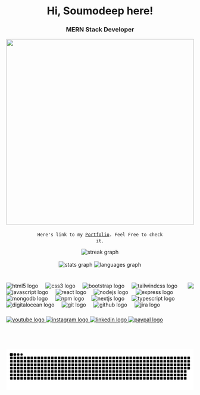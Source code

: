 <div  align="center">
<h1>Hi, Soumodeep here!</h1>
<h3>MERN Stack Developer</h3>

<div  width="50%">
<img src="https://img.freepik.com/free-vector/code-typing-concept-illustration_114360-3581.jpg?w=740&t=st=1720344976~exp=1720345576~hmac=a9952d7cbcf42ebac6c26188215dfcddb63c18c1147d4cecff93f31abe920a54" height="500px" width="100%" />
</div>

<code>Here's link to my [Portfolio](https://soumodeep.web.app/). Feel Free to check it.</code>
</div>

<div align="center">
  <img src="https://streak-stats.demolab.com?user=Soumodeep-Ganguly&locale=en&mode=daily&theme=dark&hide_border=false&border_radius=5&order=3" height="220" alt="streak graph"  />
</div>

<br clear="both">

<div align="center">
  <img src="https://github-readme-stats.vercel.app/api?username=Soumodeep-Ganguly&hide_title=false&hide_rank=false&show_icons=true&include_all_commits=true&count_private=true&disable_animations=false&theme=dracula&locale=en&hide_border=false" height="150" alt="stats graph"  />
  <img src="https://github-readme-stats.vercel.app/api/top-langs?username=Soumodeep-Ganguly&locale=en&hide_title=false&layout=compact&card_width=320&langs_count=5&theme=dracula&hide_border=false" height="150" alt="languages graph"  />
</div>

<br clear="both">

### 

<img align="right" height="180" src="https://media.tenor.com/whgQwNlVvNkAAAAi/xero-code.gif"  />

###

<div align="left">
  <img src="https://cdn.jsdelivr.net/gh/devicons/devicon/icons/html5/html5-original.svg" height="50" alt="html5 logo"  />
  <img width="12" />
  <img src="https://cdn.jsdelivr.net/gh/devicons/devicon/icons/css3/css3-original.svg" height="50" alt="css3 logo"  />
  <img width="12" />
  <img src="https://cdn.jsdelivr.net/gh/devicons/devicon/icons/bootstrap/bootstrap-original.svg" height="50" alt="bootstrap logo"  />
  <img width="12" />
  <img src="https://cdn.jsdelivr.net/gh/devicons/devicon/icons/tailwindcss/tailwindcss-plain.svg" height="50" alt="tailwindcss logo"  />
  <img width="12" />
  <img src="https://cdn.jsdelivr.net/gh/devicons/devicon/icons/javascript/javascript-original.svg" height="50" alt="javascript logo"  />
  <img width="12" />
  <img src="https://cdn.jsdelivr.net/gh/devicons/devicon/icons/react/react-original.svg" height="50" alt="react logo"  />
  <img width="12" />
  <img src="https://cdn.jsdelivr.net/gh/devicons/devicon/icons/nodejs/nodejs-original.svg" height="50" alt="nodejs logo"  />
  <img width="12" />
  <img src="https://cdn.jsdelivr.net/gh/devicons/devicon/icons/express/express-original.svg" height="50" alt="express logo"  />
  <img width="12" />
  <img src="https://cdn.jsdelivr.net/gh/devicons/devicon/icons/mongodb/mongodb-original.svg" height="50" alt="mongodb logo"  />
  <img width="12" />
  <img src="https://cdn.jsdelivr.net/gh/devicons/devicon/icons/npm/npm-original-wordmark.svg" height="50" alt="npm logo"  />
  <img width="12" />
  <img src="https://cdn.jsdelivr.net/gh/devicons/devicon/icons/nextjs/nextjs-original.svg" height="50" alt="nextjs logo"  />
  <img width="12" />
  <img src="https://cdn.jsdelivr.net/gh/devicons/devicon/icons/typescript/typescript-original.svg" height="50" alt="typescript logo"  />
  <img width="12" />
  <img src="https://cdn.jsdelivr.net/gh/devicons/devicon/icons/digitalocean/digitalocean-original.svg" height="50" alt="digitalocean logo"  />
  <img width="12" />
  <img src="https://cdn.jsdelivr.net/gh/devicons/devicon/icons/git/git-original.svg" height="50" alt="git logo"  />
  <img width="12" />
  <img src="https://cdn.jsdelivr.net/gh/devicons/devicon/icons/github/github-original.svg" height="50" alt="github logo"  />
  <img width="12" />
  <img src="https://cdn.jsdelivr.net/gh/devicons/devicon/icons/jira/jira-original.svg" height="50" alt="jira logo"  />
</div>

###

<div align="left">
  <a href="https://www.youtube.com/channel/UC6PBd-9F6EupQxwU2XkzlTg" target="_blank">
    <img src="https://img.shields.io/static/v1?message=Youtube&logo=youtube&label=&color=FF0000&logoColor=white&labelColor=&style=for-the-badge" height="35" alt="youtube logo"  />
  </a>
  <a href="https://www.instagram.com/soumodeep.ganguly/" target="_blank">
    <img src="https://img.shields.io/static/v1?message=Instagram&logo=instagram&label=&color=E4405F&logoColor=white&labelColor=&style=for-the-badge" height="35" alt="instagram logo"  />
  </a>
  <a href="https://www.linkedin.com/in/soumodeep-ganguly-bbbb19185/" target="_blank">
    <img src="https://img.shields.io/static/v1?message=LinkedIn&logo=linkedin&label=&color=0077B5&logoColor=white&labelColor=&style=for-the-badge" height="35" alt="linkedin logo"  />
  </a>
  <a href="https://www.paypal.me/soumodeepganguly" target="_blank">
    <img src="https://img.shields.io/static/v1?message=PayPal&logo=paypal&label=&color=00457C&logoColor=white&labelColor=&style=for-the-badge" height="35" alt="paypal logo"  />
  </a>
</div>

###

<br clear="both">

<!-- <img src="https://raw.githubusercontent.com/Soumodeep-Ganguly/Soumodeep-Ganguly/output/snake.svg?palette=github-dark" alt="Snake animation" /> -->
<picture>
  <source media="(prefers-color-scheme: dark)" srcset="https://raw.githubusercontent.com/Soumodeep-Ganguly/Soumodeep-Ganguly/output/snake-dark.svg" />
  <source media="(prefers-color-scheme: light)" srcset="https://raw.githubusercontent.com/Soumodeep-Ganguly/Soumodeep-Ganguly/output/snake.svg" />
  <img alt="github-snake" src="https://raw.githubusercontent.com/Soumodeep-Ganguly/Soumodeep-Ganguly/output/snake.svg" />
</picture>

###

